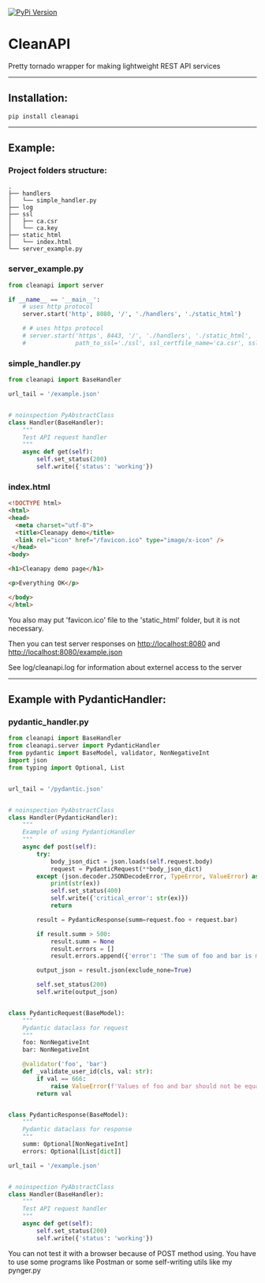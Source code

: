 [![PyPi Version](https://img.shields.io/pypi/v/cleanapi.svg?style=flat-square)](https://pypi.org/project/cleanapi)

# CleanAPI
Pretty tornado wrapper for making lightweight REST API services

____
## Installation:
```
pip install cleanapi
```
____
## Example:

### Project folders structure:
```
.
├── handlers
│   └── simple_handler.py
├── log
├── ssl
│   ├── ca.csr
│   └── ca.key
├── static_html
│   └── index.html
└── server_example.py
```

### server_example.py
```python
from cleanapi import server

if __name__ == '__main__':
    # uses http protocol
    server.start('http', 8080, '/', './handlers', './static_html')

    # # uses https protocol
    # server.start('https', 8443, '/', './handlers', './static_html',
    #              path_to_ssl='./ssl', ssl_certfile_name='ca.csr', ssl_keyfile_name='ca.key')
```

### simple_handler.py
```python
from cleanapi import BaseHandler

url_tail = '/example.json'


# noinspection PyAbstractClass
class Handler(BaseHandler):
    """
    Test API request handler
    """
    async def get(self):
        self.set_status(200)
        self.write({'status': 'working'})
```

### index.html
```html
<!DOCTYPE html>
<html>
<head>
  <meta charset="utf-8">
  <title>Cleanapy demo</title>
  <link rel="icon" href="/favicon.ico" type="image/x-icon" />
 </head>
<body>

<h1>Cleanapy demo page</h1>

<p>Everything OK</p>

</body>
</html>
```
You also may put 'favicon.ico' file to the 'static_html' folder, but it is not necessary.

Then you can test server responses on [http://localhost:8080](http://localhost:8080) and [http://localhost:8080/example.json](http://localhost:8080/example.json)

See log/cleanapi.log for information about externel access to the server
____

## Example with PydanticHandler:

### pydantic_handler.py
```python
from cleanapi import BaseHandler
from cleanapi.server import PydanticHandler
from pydantic import BaseModel, validator, NonNegativeInt
import json
from typing import Optional, List


url_tail = '/pydantic.json'


# noinspection PyAbstractClass
class Handler(PydanticHandler):
    """
    Example of using PydanticHandler
    """
    async def post(self):
        try:
            body_json_dict = json.loads(self.request.body)
            request = PydanticRequest(**body_json_dict)
        except (json.decoder.JSONDecodeError, TypeError, ValueError) as ex:
            print(str(ex))
            self.set_status(400)
            self.write({'critical_error': str(ex)})
            return

        result = PydanticResponse(summ=request.foo + request.bar)

        if result.summ > 500:
            result.summ = None
            result.errors = []
            result.errors.append({'error': 'The sum of foo and bar is more than 1000'})

        output_json = result.json(exclude_none=True)

        self.set_status(200)
        self.write(output_json)


class PydanticRequest(BaseModel):
    """
    Pydantic dataclass for request
    """
    foo: NonNegativeInt
    bar: NonNegativeInt

    @validator('foo', 'bar')
    def _validate_user_id(cls, val: str):
        if val == 666:
            raise ValueError(f'Values of foo and bar should not be equal to 666')
        return val


class PydanticResponse(BaseModel):
    """
    Pydantic dataclass for response
    """
    summ: Optional[NonNegativeInt]
    errors: Optional[List[dict]]

url_tail = '/example.json'


# noinspection PyAbstractClass
class Handler(BaseHandler):
    """
    Test API request handler
    """
    async def get(self):
        self.set_status(200)
        self.write({'status': 'working'})
```

You can not test it with a browser because of POST method using. You have to use some programs like Postman or some self-writing utils like my pynger.py
